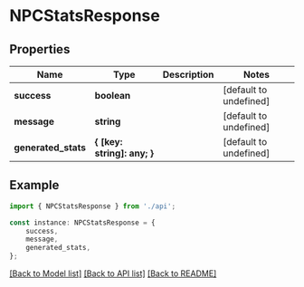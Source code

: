 # NPCStatsResponse


## Properties

Name | Type | Description | Notes
------------ | ------------- | ------------- | -------------
**success** | **boolean** |  | [default to undefined]
**message** | **string** |  | [default to undefined]
**generated_stats** | **{ [key: string]: any; }** |  | [default to undefined]

## Example

```typescript
import { NPCStatsResponse } from './api';

const instance: NPCStatsResponse = {
    success,
    message,
    generated_stats,
};
```

[[Back to Model list]](../README.md#documentation-for-models) [[Back to API list]](../README.md#documentation-for-api-endpoints) [[Back to README]](../README.md)
